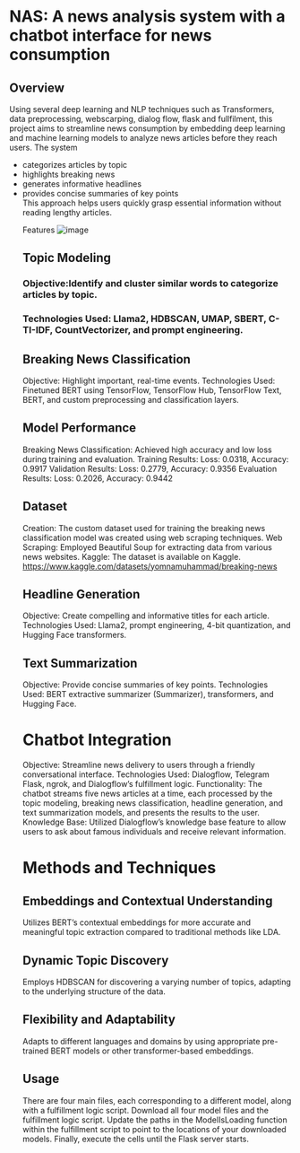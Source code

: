 # NAS: A news analysis system with a chatbot interface for news consumption
## Overview
Using several deep learning and NLP techniques such as Transformers, data preprocessing, webscarping, dialog flow, flask and fullfilment, this project aims to streamline news consumption by embedding deep learning and machine learning models to analyze news articles before they reach users. 
The system
<ul>
  <li> categorizes articles by topic </li> 
  <li> highlights breaking news </li>
  <li> generates informative headlines </li>
  <li> provides concise summaries of key points </li> 
  This approach helps users quickly grasp essential information without reading lengthy articles.

Features
![image](https://github.com/user-attachments/assets/34ff8264-fcc5-44c3-8ac0-323d5683ba6f)


## Topic Modeling
### Objective:Identify and cluster similar words to categorize articles by topic.
### Technologies Used: Llama2, HDBSCAN, UMAP, SBERT, C-TI-IDF, CountVectorizer, and prompt engineering.
## Breaking News Classification
Objective: Highlight important, real-time events.
Technologies Used: Finetuned BERT using TensorFlow, TensorFlow Hub, TensorFlow Text, BERT, and custom preprocessing and classification layers.
## Model Performance
Breaking News Classification: Achieved high accuracy and low loss during training and evaluation.
Training Results: Loss: 0.0318, Accuracy: 0.9917
Validation Results: Loss: 0.2779, Accuracy: 0.9356
Evaluation Results: Loss: 0.2026, Accuracy: 0.9442
## Dataset
Creation: The custom dataset used for training the breaking news classification model was created using web scraping techniques.
Web Scraping: Employed Beautiful Soup for extracting data from various news websites.
Kaggle: The dataset is available on Kaggle. https://www.kaggle.com/datasets/yomnamuhammad/breaking-news
## Headline Generation
Objective: Create compelling and informative titles for each article.
Technologies Used: Llama2, prompt engineering, 4-bit quantization, and Hugging Face transformers.
## Text Summarization
Objective: Provide concise summaries of key points.
Technologies Used: BERT extractive summarizer (Summarizer), transformers, and Hugging Face.
# Chatbot Integration
Objective: Streamline news delivery to users through a friendly conversational interface.
Technologies Used: Dialogflow, Telegram Flask, ngrok, and Dialogflow’s fulfillment logic.
Functionality: The chatbot streams five news articles at a time, each processed by the topic modeling, breaking news classification, headline generation, and text summarization models, and presents the results to the user.
Knowledge Base: Utilized Dialogflow’s knowledge base feature to allow users to ask about famous individuals and receive relevant information.

# Methods and Techniques
## Embeddings and Contextual Understanding
Utilizes BERT’s contextual embeddings for more accurate and meaningful topic extraction compared to traditional methods like LDA.
## Dynamic Topic Discovery
Employs HDBSCAN for discovering a varying number of topics, adapting to the underlying structure of the data.
## Flexibility and Adaptability
Adapts to different languages and domains by using appropriate pre-trained BERT models or other transformer-based embeddings.
## Usage
There are four main files, each corresponding to a different model, along with a fulfillment logic script. Download all four model files and the fulfillment logic script. Update the paths in the ModelIsLoading function within the fulfillment script to point to the locations of your downloaded models. Finally, execute the cells until the Flask server starts.
